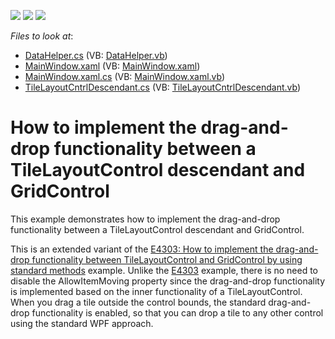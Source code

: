 <!-- default badges list -->
![](https://img.shields.io/endpoint?url=https://codecentral.devexpress.com/api/v1/VersionRange/128654280/21.1.5%2B)
[![](https://img.shields.io/badge/Open_in_DevExpress_Support_Center-FF7200?style=flat-square&logo=DevExpress&logoColor=white)](https://supportcenter.devexpress.com/ticket/details/E4309)
[![](https://img.shields.io/badge/📖_How_to_use_DevExpress_Examples-e9f6fc?style=flat-square)](https://docs.devexpress.com/GeneralInformation/403183)
<!-- default badges end -->
<!-- default file list -->
*Files to look at*:

* [DataHelper.cs](./CS/TileLayoutControlDescendant/DataHelper.cs) (VB: [DataHelper.vb](./VB/TileLayoutControlDescendant/DataHelper.vb))
* [MainWindow.xaml](./CS/TileLayoutControlDescendant/MainWindow.xaml) (VB: [MainWindow.xaml](./VB/TileLayoutControlDescendant/MainWindow.xaml))
* [MainWindow.xaml.cs](./CS/TileLayoutControlDescendant/MainWindow.xaml.cs) (VB: [MainWindow.xaml.vb](./VB/TileLayoutControlDescendant/MainWindow.xaml.vb))
* [TileLayoutCntrlDescendant.cs](./CS/TileLayoutControlDescendant/TileLayoutCntrlDescendant.cs) (VB: [TileLayoutCntrlDescendant.vb](./VB/TileLayoutControlDescendant/TileLayoutCntrlDescendant.vb))
<!-- default file list end -->
# How to implement the drag-and-drop functionality between a TileLayoutControl descendant and GridControl


<p>This example demonstrates how to implement the drag-and-drop functionality between a TileLayoutControl descendant and GridControl. </p><p>This is an extended variant of the <a href="https://www.devexpress.com/Support/Center/p/E4303">E4303: How to implement the drag-and-drop functionality between TileLayoutControl and GridControl by using standard methods</a> example. Unlike the <a href="https://www.devexpress.com/Support/Center/p/E4303">E4303</a> example, there is no need to disable the AllowItemMoving property since the drag-and-drop functionality is implemented based on the inner functionality of a TileLayoutControl. When you drag a tile outside the control bounds, the standard drag-and-drop functionality is enabled, so that you can drop a tile to any other control using the standard WPF approach.</p>

<br/>



